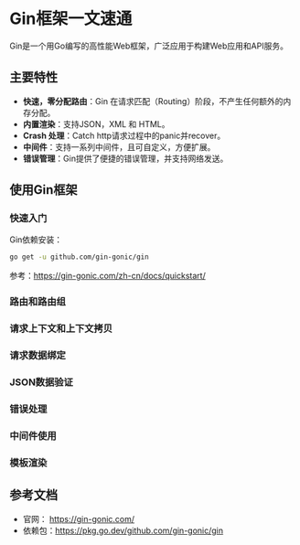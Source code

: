 # Gin框架一文速通
Gin是一个用Go编写的高性能Web框架，广泛应用于构建Web应用和API服务。

## 主要特性
- **快速，零分配路由**：Gin 在请求匹配（Routing）阶段，不产生任何额外的内存分配。
- **内置渲染**：支持JSON，XML 和 HTML。
- **Crash 处理**：Catch http请求过程中的panic并recover。
- **中间件**：支持一系列中间件，且可自定义，方便扩展。
- **错误管理**：Gin提供了便捷的错误管理，并支持网络发送。

## 使用Gin框架

### 快速入门
Gin依赖安装：
```bash
go get -u github.com/gin-gonic/gin
```
参考：https://gin-gonic.com/zh-cn/docs/quickstart/


### 路由和路由组

### 请求上下文和上下文拷贝


### 请求数据绑定


### JSON数据验证


### 错误处理

### 中间件使用

### 模板渲染

## 参考文档
- 官网： https://gin-gonic.com/
- 依赖包：https://pkg.go.dev/github.com/gin-gonic/gin